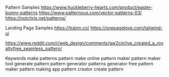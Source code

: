 Pattern Samples
https://www.huckleberry-hearts.com/product/easter-bunny-patterns
https://www.patternous.com/vector-patterns-03/
https://notchris.net/patterns/

Landing Page Samples
https://trainn.co/
https://onepagelove.com/tailwind-ui

https://www.reddit.com/r/web_design/comments/gw2cin/ive_created_a_royaltyfree_seamless_pattern/


Keywords
make patterns
pattern make
online pattern maker
pattern maker tool
generate pattern
pattern generator
patterns generator
free pattern maker
pattern making app
pattern creator
create pattern
